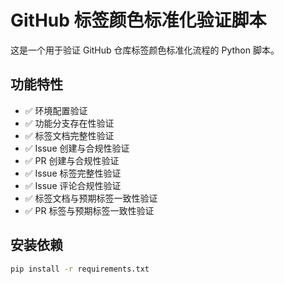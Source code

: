 <!--
 * @Author: error: error: git config user.name & please set dead value or install git && error: git config user.email & please set dead value or install git & please set dead value or install git
 * @Date: 2025-09-16 10:54:51
 * @LastEditors: error: error: git config user.name & please set dead value or install git && error: git config user.email & please set dead value or install git & please set dead value or install git
 * @LastEditTime: 2025-09-16 10:55:00
 * @FilePath: \github\team-project-management\README.md
 * @Description: 这是默认设置,请设置`customMade`, 打开koroFileHeader查看配置 进行设置: https://github.com/OBKoro1/koro1FileHeader/wiki/%E9%85%8D%E7%BD%AE
-->
# GitHub 标签颜色标准化验证脚本

这是一个用于验证 GitHub 仓库标签颜色标准化流程的 Python 脚本。

## 功能特性
 
- ✅ 环境配置验证
- ✅ 功能分支存在性验证  
- ✅ 标签文档完整性验证
- ✅ Issue 创建与合规性验证
- ✅ PR 创建与合规性验证
- ✅ Issue 标签完整性验证
- ✅ Issue 评论合规性验证
- ✅ 标签文档与预期标签一致性验证
- ✅ PR 标签与预期标签一致性验证

## 安装依赖

```bash
pip install -r requirements.txt